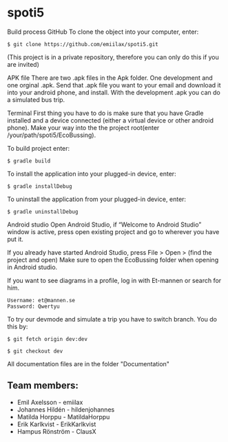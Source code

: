 # spoti5
Build process
GitHub
To clone the object into your computer, enter:

	$ git clone https://github.com/emiilax/spoti5.git

(This project is in a private repository, therefore you can only do this if you are invited)

APK file
There are two .apk files in the Apk folder. One development and one orginal .apk. Send that .apk file you want to your email and download it into your android phone, and install. With the development .apk you can do a simulated bus trip.

Terminal
First thing you have to do is make sure that you have Gradle installed and a device connected (either a virtual device or other android phone). Make your way into the the project root(enter /your/path/spoti5/EcoBussing).

To build project enter:
	
	$ gradle build

To install the application into your plugged-in device, enter:

	$ gradle installDebug

To uninstall the application from your plugged-in device, enter:
	
	$ gradle uninstallDebug

Android studio
Open Android Studio, if “Welcome to Android Studio” window is active, press open existing project and go to wherever you have put it. 

If you already have started Android Studio, press File > Open > (find the project and open) 
Make sure to open the EcoBussing folder when opening in Android studio.

If you want to see diagrams in a profile, log in with Et-mannen or search for him. 

	Username: et@mannen.se
	Password: Qwertyu

To try our devmode and simulate a trip you have to switch branch. You do this by:

	$ git fetch origin dev:dev
  
 	$ git checkout dev


All documentation files are in the folder "Documentation"

## Team members: 
- Emil Axelsson - emiilax
- Johannes Hildén - hildenjohannes
- Matilda Horppu - MatildaHorppu
- Erik Karlkvist - ErikKarlkvist
- Hampus Rönström - ClausX
